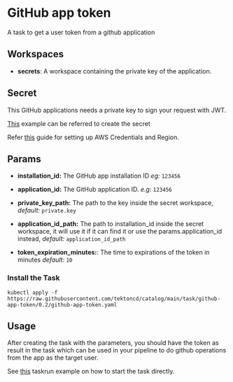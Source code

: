 # GitHub app token

A task to get a user token from a github application

## Workspaces

- **secrets**: A workspace containing the private key of the application.

## Secret

This GitHub applications needs a private key to sign your request with JWT. 

[This](../0.2/samples/secret.yaml) example can be referred to create the secret

Refer [this](https://docs.aws.amazon.com/sdk-for-java/v1/developer-guide/setup-credentials.html) guide for setting up AWS Credentials and Region.


## Params

* **installation_id:** The GitHub app installation ID _eg:_ `123456`
* **application_id:** The GitHub application ID. _e.g:_ `123456`
* **private_key_path:** The path to the key inside the secret workspace, _default:_
  `private.key`
* **application_id_path:** The path to installation_id inside the secret workspace, it will use it if it can find it or use the params.application_id instead, _default:_ `application_id_path`

* **token_expiration_minutes:**: The time to expirations of the token in minutes _default:_ `10`


### Install the Task

```
kubectl apply -f https://raw.githubusercontent.com/tektoncd/catalog/main/task/github-app-token/0.2/github-app-token.yaml
```


## Usage

After creating the task with the parameters, you should have the token as result in the task which can
be used in your pipeline to do github operations from the app as the target user.

See [this](../0.2/samples/run.yaml) taskrun example on how to start the task directly.

